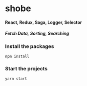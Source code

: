 # shobe

#### React, Redux, Saga, Logger, Selector

##### Fetch Data, Sorting, Searching

### Install the packages

`npm install`

### Start the projects

`yarn start`
